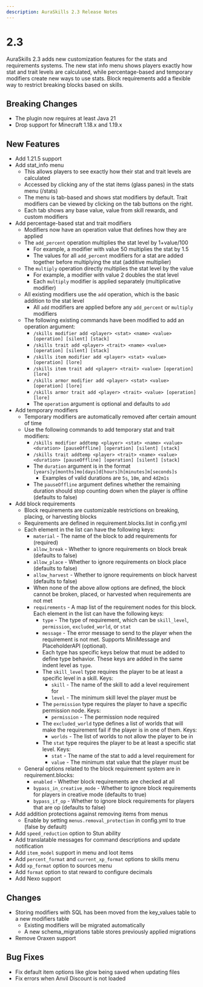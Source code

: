 ```yaml
---
description: AuraSkills 2.3 Release Notes
---
```


# 2.3

AuraSkills 2.3 adds new customization features for the stats and requirements systems. The new stat info menu shows players exactly how stat and trait levels are calculated, while percentage-based and temporary modifiers create new ways to use stats. Block requirements add a flexible way to restrict breaking blocks based on skills.

## Breaking Changes

* The plugin now requires at least Java 21
* Drop support for Minecraft 1.18.x and 1.19.x

## New Features

* Add 1.21.5 support
* Add stat\_info menu
  * This allows players to see exactly how their stat and trait levels are calculated
  * Accessed by clicking any of the stat items (glass panes) in the stats menu (/stats)
  * The menu is tab-based and shows stat modifiers by default. Trait modifiers can be viewed by clicking on the tab buttons on the right.
  * Each tab shows any base value, value from skill rewards, and custom modifiers
* Add percentage-based stat and trait modifiers
  * Modifiers now have an operation value that defines how they are applied
  * The `add_percent` operation multiplies the stat level by 1+value/100
    * For example, a modifier with value 50 multiplies the stat by 1.5
    * The values for all `add_percent` modifiers for a stat are added together before multiplying the stat (additive multiplier)
  * The `multiply` operation directly multiplies the stat level by the value
    * For example, a modifier with value 2 doubles the stat level
    * Each `multiply` modifier is applied separately (multiplicative modifier)
  * All existing modifiers use the `add` operation, which is the basic addition to the stat level
    * All `add` modifiers are applied before any `add_percent` or `multiply` modifiers
  * The following existing commands have been modified to add an operation argument:
    * `/skills modifier add <player> <stat> <name> <value> [operation] [silent] [stack]`
    * `/skills trait add <player> <trait> <name> <value> [operation] [silent] [stack]`
    * `/skills item modifier add <player> <stat> <value> [operation] [lore]`
    * `/skills item trait add <player> <trait> <value> [operation] [lore]`
    * `/skills armor modifier add <player> <stat> <value> [operation] [lore]`
    * `/skills armor trait add <player> <trait> <value> [operation] [lore]`
    * The `operation` argument is optional and defaults to `add`
* Add temporary modifiers
  * Temporary modifiers are automatically removed after certain amount of time
  * Use the following commands to add temporary stat and trait modifiers:
    * `/skills modifier addtemp <player> <stat> <name> <value> <duration> [pauseOffline] [operation] [silent] [stack]`
    * `/skills trait addtemp <player> <trait> <name> <value> <duration> [pauseOffline] [operation] [silent] [stack]`
    * The `duration` argument is in the format `[years]y[months]mo[days]d[hours]h[minutes]m[seconds]s`
      * Examples of valid durations are `5s`, `10m`, and `4d2m1s`
    * The `pauseOffline` argument defines whether the remaining duration should stop counting down when the player is offline (defaults to false)
* Add block requirements
  * Block requirements are customizable restrictions on breaking, placing, or harvesting blocks
  * Requirements are defined in requirement.blocks.list in config.yml
  * Each element in the list can have the following keys:
    * `material` - The name of the block to add requirements for (required)
    * `allow_break` - Whether to ignore requirements on block break (defaults to false)
    * `allow_place` - Whether to ignore requirements on block place (defaults to false)
    * `allow_harvest` - Whether to ignore requirements on block harvest (defaults to false)
    * When none of the above allow options are defined, the block cannot be broken, placed, or harvested when requirements are not met
    * `requirements` - A map list of the requirement nodes for this block. Each element in the list can have the following keys:
      * `type` - The type of requirement, which can be `skill_level`, `permission`, `excluded_world`, or `stat`
      * `message` - The error message to send to the player when the requirement is not met. Supports MiniMessage and PlaceholderAPI (optional).
      * Each type has specific keys below that must be added to define type behavior. These keys are added in the same indent level as `type`.
      * The `skill_level` type requires the player to be at least a specific level in a skill. Keys:
        * `skill` - The name of the skill to add a level requirement for
        * `level` - The minimum skill level the player must be
      * The `permission` type requires the player to have a specific permission node. Keys:
        * `permission` - The permission node required
      * The `excluded_world` type defines a list of worlds that will make the requirement fail if the player is in one of them. Keys:
        * `worlds` - The list of worlds to not allow the player to be in
      * The `stat` type requires the player to be at least a specific stat level. Keys:
        * `stat` - The name of the stat to add a level requirement for
        * `value` - The minimum stat value that the player must be
  * General options related to the block requirement system are in requirement.blocks:
    * `enabled` - Whether block requirements are checked at all
    * `bypass_in_creative_mode` - Whether to ignore block requirements for players in creative mode (defaults to true)
    * `bypass_if_op` - Whether to ignore block requirements for players that are op (defaults to false)
* Add addition protections against removing items from menus
  * Enable by setting `menus.removal_protection` in config.yml to true (false by default)
* Add `speed_reduction` option to Stun ability
* Add translatable messages for command descriptions and update notification
* Add `item_model` support in menu and loot items
* Add `percent_format` and `current_xp_format` options to skills menu
* Add `xp_format` option to sources menu
* Add `format` option to stat reward to configure decimals
* Add Nexo support

## Changes

* Storing modifiers with SQL has been moved from the key\_values table to a new modifiers table
  * Existing modifiers will be migrated automatically
  * A new schema\_migrations table stores previously applied migrations
* Remove Oraxen support

## Bug Fixes

* Fix default item options like glow being saved when updating files
* Fix errors when Anvil Discount is not loaded

